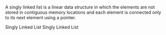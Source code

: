 A singly linked list is a linear data structure in which the elements are not stored in contiguous memory locations and each element is connected only to its next element using a pointer.

Singly Linked List
Singly Linked List
